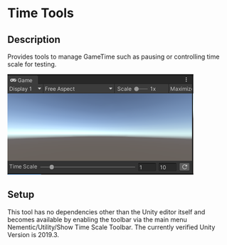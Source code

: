 # Time Tools

## Description
Provides tools to manage GameTime such as pausing or controlling time scale for testing.

![Preview: Selection Utility in the SceneView](Documentation~/Preview.png)

## Setup
This tool has no dependencies other than the Unity editor itself and becomes available by enabling the toolbar via the main menu Nementic/Utility/Show Time Scale Toolbar. The currently verified Unity Version is 2019.3.
